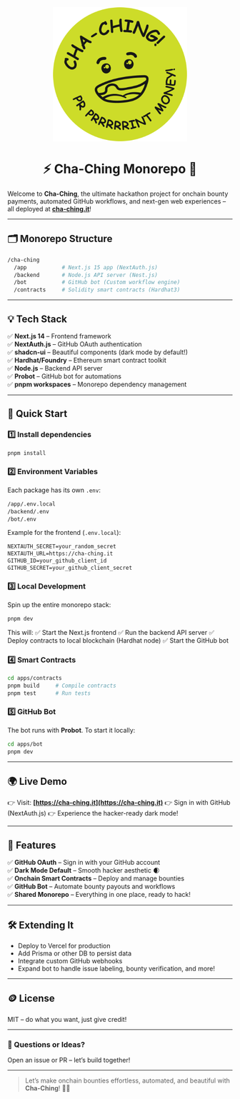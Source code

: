 <div align="center">
  <img src="./cha-ching-logo-green.png" alt="Cha-Ching Logo" width="300"/>
  <h1>⚡️ Cha-Ching Monorepo 🚀</h1>
</div>

Welcome to **Cha-Ching**, the ultimate hackathon project for onchain bounty payments, automated GitHub workflows, and next-gen web experiences – all deployed at **[cha-ching.it](https://cha-ching.it)**!

---

## 🗂️ Monorepo Structure

```bash
/cha-ching
  /app           # Next.js 15 app (NextAuth.js)
  /backend       # Node.js API server (Nest.js)
  /bot           # GitHub bot (Custom workflow engine)
  /contracts     # Solidity smart contracts (Hardhat3)
```

---

## 💡 Tech Stack

✅ **Next.js 14** – Frontend framework <br>
✅ **NextAuth.js** – GitHub OAuth authentication <br>
✅ **shadcn-ui** – Beautiful components (dark mode by default!) <br>
✅ **Hardhat/Foundry** – Ethereum smart contract toolkit <br>
✅ **Node.js** – Backend API server <br>
✅ **Probot** – GitHub bot for automations <br>
✅ **pnpm workspaces** – Monorepo dependency management <br>

---

## 🚀 Quick Start

### 1️⃣ Install dependencies

```bash
pnpm install
```

### 2️⃣ Environment Variables

Each package has its own `.env`:

```bash
/app/.env.local
/backend/.env
/bot/.env
```

Example for the frontend (`.env.local`):

```env
NEXTAUTH_SECRET=your_random_secret
NEXTAUTH_URL=https://cha-ching.it
GITHUB_ID=your_github_client_id
GITHUB_SECRET=your_github_client_secret
```

### 3️⃣ Local Development

Spin up the entire monorepo stack:

```bash
pnpm dev
```

This will:
✅ Start the Next.js frontend
✅ Run the backend API server
✅ Deploy contracts to local blockchain (Hardhat node)
✅ Start the GitHub bot

### 4️⃣ Smart Contracts

```bash
cd apps/contracts
pnpm build     # Compile contracts
pnpm test      # Run tests
```

### 5️⃣ GitHub Bot

The bot runs with **Probot**. To start it locally:

```bash
cd apps/bot
pnpm dev
```

---

## 🌍 Live Demo

👉 Visit: **[https://cha-ching.it](https://cha-ching.it)**
👉 Sign in with GitHub (NextAuth.js)
👉 Experience the hacker-ready dark mode!

---

## 🌟 Features

✅ **GitHub OAuth** – Sign in with your GitHub account <br>
✅ **Dark Mode Default** – Smooth hacker aesthetic 🌒 <br>
✅ **Onchain Smart Contracts** – Deploy and manage bounties <br>
✅ **GitHub Bot** – Automate bounty payouts and workflows <br>
✅ **Shared Monorepo** – Everything in one place, ready to hack! <br>

---

## 🛠️ Extending It

- Deploy to Vercel for production
- Add Prisma or other DB to persist data
- Integrate custom GitHub webhooks
- Expand bot to handle issue labeling, bounty verification, and more!

---

## 🪙 License

MIT – do what you want, just give credit!

---

### 💬 Questions or Ideas?

Open an issue or PR – let’s build together!

---

> Let’s make onchain bounties effortless, automated, and beautiful with **Cha-Ching**! 💸✨
